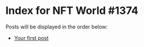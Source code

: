 # Index for NFT World #1374
Posts will be displayed in the order below:

- [Your first post](./001-first.md)

